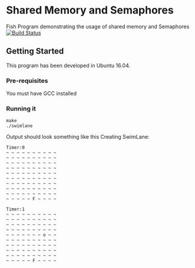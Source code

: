 # Shared Memory and Semaphores
Fish Program demonstrating the usage of shared memory and Semaphores 
[![Build Status](https://travis-ci.org/Zyxel-1/CECS_326_Fish.svg?branch=master)](https://travis-ci.org/Zyxel-1/CECS_326_Fish)
## Getting Started
This program has been developed in Ubuntu 16.04.
### Pre-requisites
You must have GCC installed
### Running it
```
make
./swimlane
```
Output should look something like this
Creating SwimLane:
```
Timer:0
~ ~ ~ ~ ~ ~ ~ ~ ~ ~
~ ~ ~ ~ ~ ~ ~ ~ ~ ~
~ ~ ~ ~ ~ ~ ~ ~ ~ ~
~ ~ ~ ~ ~ ~ ~ ~ ~ ~
~ ~ ~ ~ ~ ~ ~ ~ ~ ~
~ ~ ~ ~ ~ ~ ~ ~ ~ ~
~ ~ ~ ~ ~ ~ ~ ~ ~ ~
~ ~ ~ ~ ~ ~ ~ ~ ~ ~
~ ~ ~ ~ ~ ~ ~ ~ ~ ~
~ ~ ~ ~ ~ F ~ ~ ~ ~

Timer:1
~ ~ ~ ~ ~ ~ ~ ~ ~ ~
~ ~ ~ ~ ~ ~ ~ ~ ~ ~
~ ~ ~ ~ ~ ~ ~ ~ ~ ~
~ ~ ~ ~ ~ ~ ~ ~ ~ ~
~ ~ ~ ~ ~ ~ ~ o ~ ~
~ ~ ~ ~ ~ ~ ~ ~ ~ ~
~ ~ ~ ~ ~ ~ ~ ~ ~ ~
~ ~ ~ ~ ~ ~ ~ ~ ~ ~
~ ~ ~ ~ ~ ~ ~ ~ ~ ~
~ ~ ~ ~ ~ F ~ ~ ~ ~
```

